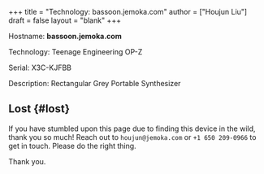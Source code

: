 +++
title = "Technology: bassoon.jemoka.com"
author = ["Houjun Liu"]
draft = false
layout = "blank"
+++

Hostname: **bassoon.jemoka.com**

Technology: Teenage Engineering OP-Z

Serial: X3C-KJFBB

Description: Rectangular Grey Portable Synthesizer


## Lost {#lost}

If you have stumbled upon this page due to finding this device in the wild, thank you so much! Reach out to `houjun@jemoka.com` or `+1 650 209-0966` to get in touch. Please do the right thing.

Thank you.
